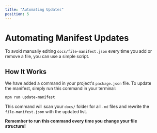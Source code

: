 ```yaml
---
title: "Automating Updates"
position: 5
---
```


# Automating Manifest Updates

To avoid manually editing `docs/file-manifest.json` every time you add or remove a file, you can use a simple script.

## How It Works

We have added a command in your project's `package.json` file. To update the manifest, simply run this command in your terminal:

```bash
npm run update-manifest
```

This command will scan your `docs/` folder for all `.md` files and rewrite the `file-manifest.json` with the updated list.

**Remember to run this command every time you change your file structure!**
